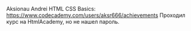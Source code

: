 Aksionau Andrei
HTML CSS Basics: https://www.codecademy.com/users/aksr666/achievements
Проходил курс на HtmlAcademy, но не нашел пароль.
